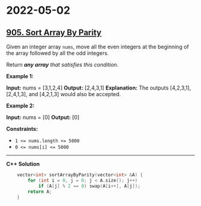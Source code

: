 # 2022-05-02

## [905. Sort Array By Parity](https://leetcode.com/problems/sort-array-by-parity/)

Given an integer array `nums`, move all the even integers at the beginning of the array followed by all the odd integers.

Return _**any array** that satisfies this condition_.

**Example 1:**

**Input:** nums = \[3,1,2,4\]
**Output:** \[2,4,3,1\]
**Explanation:** The outputs \[4,2,3,1\], \[2,4,1,3\], and \[4,2,1,3\] would also be accepted.

**Example 2:**

**Input:** nums = \[0\]
**Output:** \[0\]

**Constraints:**

- `1 <= nums.length <= 5000`
- `0 <= nums[i] <= 5000`

---

**C++ Solution**

```c++
    vector<int> sortArrayByParity(vector<int> &A) {
        for (int i = 0, j = 0; j < A.size(); j++)
            if (A[j] % 2 == 0) swap(A[i++], A[j]);
        return A;
    }
```
